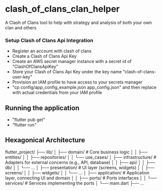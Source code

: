 # clash_of_clans_clan_helper

A Clash of Clans tool to help with strategy and analysis of both your own clan and others

### Setup Clash of Clans Api Integration
- Register an account with clash of clans
- Create a Clash of Clans Api Key
- Create an AWS secret manager instance with a secret id of "ClashOfClansApiKey"
- Store your Clash of Clans Api Key under the key name "clash-of-clans-user-key"
- Provision an IAM profile to have access to your secrets manager
- "cp config/app_config_example.json app_config.json" and then replace with actual credentials from your IAM profile

## Running the application
- "flutter pub get"
- "flutter run"

## Hexagonical Architecture
flutter_project/
├── lib/
│   ├── domain/              # Core business logic
│   │   ├── entities/
│   │   ├── repositories/
│   │   └── use_cases/
│   ├── infrastructure/      # Adapters for external concerns (e.g., API, database)
│   │   ├── api/
│   │   ├── db/
│   │   └── ...
│   ├── presentation/        # UI layer (screens, widgets)
│   │   ├── screens/
│   │   ├── widgets/
│   │   └── ...
│   ├── application/         # Application layer, connecting UI and domain
│   │   ├── ports/           # Ports interfaces
│   │   └── services/        # Services implementing the ports
│   └── main.dart
├── ...

